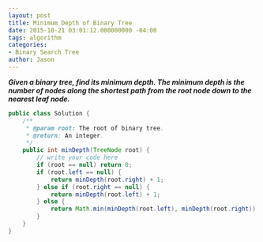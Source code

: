 ```yaml
---
layout: post
title: Minimum Depth of Binary Tree
date: 2015-10-21 03:01:12.000000000 -04:00
tags: algorithm
categories:
- Binary Search Tree
author: Jason
---
```

<p><strong><em>Given a binary tree, find its minimum depth. The minimum depth is the number of nodes along the shortest path from the root node down to the nearest leaf node.</em></strong></p>


``` java
public class Solution {
    /**
     * @param root: The root of binary tree.
     * @return: An integer.
     */
    public int minDepth(TreeNode root) {
        // write your code here
        if (root == null) return 0;
        if (root.left == null) {
            return minDepth(root.right) + 1;
        } else if (root.right == null) {
            return minDepth(root.left) + 1;
        } else {
            return Math.min(minDepth(root.left), minDepth(root.right)) + 1;
        }
    }
}
```
